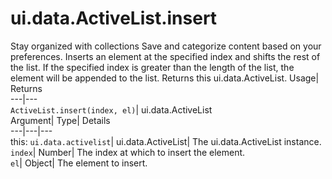  
#  ui.data.ActiveList.insert 
Stay organized with collections  Save and categorize content based on your preferences. 
Inserts an element at the specified index and shifts the rest of the list. If the specified index is greater than the length of the list, the element will be appended to the list. 
Returns this ui.data.ActiveList.
Usage| Returns  
---|---  
`ActiveList.insert(index, el)`| ui.data.ActiveList  
Argument| Type| Details  
---|---|---  
this: `ui.data.activelist`| ui.data.ActiveList| The ui.data.ActiveList instance.  
`index`| Number| The index at which to insert the element.  
`el`| Object| The element to insert.  
